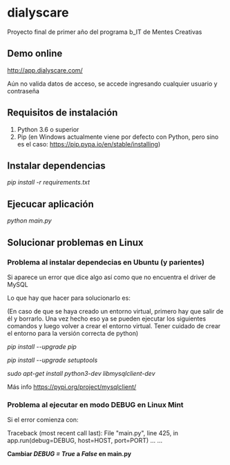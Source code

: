 # dialyscare

Proyecto final de primer año del programa b_IT de Mentes Creativas

## Demo online

http://app.dialyscare.com/

Aún no valida datos de acceso, se accede ingresando cualquier usuario y contraseña

## Requisitos de instalación

1. Python 3.6 o superior
2. Pip (en Windows actualmente viene por defecto con Python, pero sino es el caso: https://pip.pypa.io/en/stable/installing)


## Instalar dependencias

*pip install -r requirements.txt*


## Ejecucar aplicación

*python main.py*


## Solucionar problemas en Linux

### Problema al instalar dependecias en Ubuntu (y parientes)

Si aparece un error que dice algo así como que no encuentra el driver de MySQL

Lo que hay que hacer para solucionarlo es:

(En caso de que se haya creado un entorno virtual, primero hay que salir de él y borrarlo. Una vez hecho eso ya se pueden ejecutar los siguientes comandos y luego volver a crear el entorno virtual. Tener cuidado de crear el entorno para la versión correcta de python)

*pip install --upgrade pip*

*pip install --upgrade setuptools*

*sudo apt-get install python3-dev libmysqlclient-dev*

Más info https://pypi.org/project/mysqlclient/

### Problema al ejecutar en modo DEBUG en Linux Mint

Si el error comienza con:

Traceback (most recent call last):
  File "main.py", line 425, in <module>
    app.run(debug=DEBUG, host=HOST, port=PORT)
  ...
  ...

**Cambiar *DEBUG = True* a *False* en main.py**
